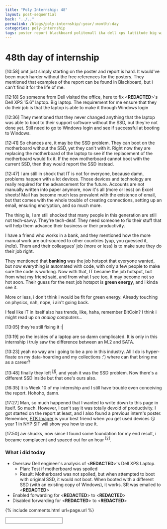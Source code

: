 ```yaml
---
title: "Poly Internship: 48"
layout: post-sequential
back: "../.."
permalink: /blogs/poly-internship/:year/:month/:day
categories: poly-internship
tags: poster report blackboard politemall ika dell xps lattitude big windows engineer external akmal akhmal akmahl email forwarding flexi excel sheets mail accounts ssd problem spoilt 
---
```

# 48th day of internship

<span class="timestamp">[10:58]</span> omt just simply starting on the poster and report is hard. It would've been much harder without the free references for the posters. They mentioned that examples of the report can be found in Blackboard, but i can't find it for the life of me.

<span class="timestamp">[12:18]</span> So someone from Dell visited the office, here to fix <span class='disable-selection' ondblclick="this.innerHTML='Ika'">&lt;<b>REDACTED</b>&gt;</span>'s Dell XPS 15.6" laptop. Big laptop. The requirement for me ensure that they do their job is that the laptop is able to make it through Windows login

<span class="timestamp">[12:36]</span> They mentioned that they never changed anything that the laptop was able to boot to their support software without the SSD, but they're not done yet. Still need to go to Windows login and see if successful at booting to Windows. 

<span class="timestamp">[12:41]</span> So chances are, it may be the SSD problem. They can boot on the motherboard without the SSD, yet they can't with it. Right now they are replacing the motherboard of the laptop to see if the replacement of the motherboard would fix it. If the new motherboard cannot boot with the current SSD, then they would report the SSD instead.

<span class="timestamp">[12:47]</span> I am still in shock that IT is not for everyone, because damn, problems happen with a lot devices. Those devices and technology are really required for the advancement for the future. Accounts are not manually written into paper anymore, now it's all (more or less) on Excel sheets! Mail has become much less prevalent with the existence of email, but that comes with the whole trouble of creating connections, setting up an email, ensuring encryption, and so much more.

The thing is, I am still shocked that many people in this generation are still not tech-savvy. They're tech-deaf. They need someone to fix their stuff that will help them advance their business or their productivity. 

I have a friend who works in a bank, and they mentioned how the more manual work are out-sourced to other countries (yup, you guessed it, _India_). Them and their colleagues' job (more or less) is to make sure they do their job right. 

They mentioned that **banking** was the job hotspot that everyone wanted, but now everything is automated with code, with only a few people to make sure the code is working. Now with that, IT became the job hotspot, but from what my friend said, and from what I see too, it may become not so hot soon. Their guess for the next job hotspot is **green energy**, and i kinda see it.

More or less, i don't think i would be fit for green energy. Already touching on physics, nah, nope, i ain't going back. 

I feel like IT in itself also has trends, like, haha, remember BitCoin? I think i might read up on _analog computers..._ 

<span class="timestamp">[13:05]</span> they're still fixing it &#58;&#124;

<span class="timestamp">[13:19]</span> yo the insides of a laptop are so damn complicated. It is only in this internship i truly saw the difference between an M.2 and SATA.

<span class="timestamp">[13:23]</span> yeah no way am i going to be a pro in this industry. All I do is hyper-fixate on my data-hoarding and my collections :') where can that bring me as a career?

<span class="timestamp">[13:48]</span> finally they left <sup><a href="#1">[1]</a></sup>, and yeah it was the SSD problem. Now there's a different SSD inside but that one's ours also. 

<span class="timestamp">[16:35]</span> It is Week 10 of my internship and I still have trouble even conceiving the report. Hohoho, damn.

<span class="timestamp">[17:27]</span> Man, so much happened that I wanted to write down to this page in itself. So much. However, I can't say it was totally devoid of productivity. I got started on the report at least, and I also found a previous intern's poster. Remember, <a href="https://accessdata.com/product-download/ftk-imager-version-4-5" target="_blank">FTK Imager</a> is your best friend when you get used devices 😏 year 1 in NYP SIT will show you how to use it.

<span class="timestamp">[17:50]</span> aw shucks, now since I found some foundation for my end result, i became complacent and spaced out for an hour <sup><a href="#2">[2]</a></sup>.

### What i did today
* Oversaw Dell engineer's analysis of <span class='disable-selection' ondblclick="this.innerHTML='Ika'">&lt;<b>REDACTED</b>&gt;</span>'s Dell XPS Laptop.
    * Plan: Test if motherboard was spoiled
    * Result: Motherboard was not spoiled, but when attempted to boot with original SSD, it would not boot. When booted with a different SSD (with an existing copy of Windows), it works. SR was emailed to <span class='disable-selection' ondblclick="this.innerHTML='support@infospace.com.sg'">&lt;<b>REDACTED</b>&gt;</span>
* Enabled forwarding for <span class='disable-selection' ondblclick="this.innerHTML='henry.tan@flexisystems.com.sg'">&lt;<b>REDACTED</b>&gt;</span> to <span class='disable-selection' ondblclick="this.innerHTML='sales@flexisystems.com.sg'">&lt;<b>REDACTED</b>&gt;</span>
* Disabled forwarding for <span class='disable-selection' ondblclick="this.innerHTML='henry.tan@flexisystems.com.sg'">&lt;<b>REDACTED</b>&gt;</span> to <span class='disable-selection' ondblclick="this.innerHTML='sales@flexisystems.com.sg'">&lt;<b>REDACTED</b>&gt;</span>


{% include comments.html url=page.url %}

<input id="password-input" type="password" class="text-secret" onkeyup="unlock()" autocomplete="off">

<span class="disable-selection" id="truth" style="display:none;">chocolate sauce<br><br><sup id="1">[1]</sup> finally, my social anxiety lowers. it always happen, whenever i meet at least one new person with no other support there to help me. even if it was someone i knew i would not meet again ever, my every action i must take note to make myself look normal, every sound that existed in the office become deafening, my soul becomes frozen. <br><br>_sigh_, whatever, this happens a lot. I can only look like kind & confident person, but that holds no merit to my tiny scared soul inside of me.<br><br><sup id="2">[2]</sup> aw shit. Gotta commit tmr to complete the report first. Thank you Swan, a previous <span class='disable-selection' ondblclick="this.innerHTML='Infospace'">&lt;<b>REDACTED</b>&gt;</span> intern</span>
